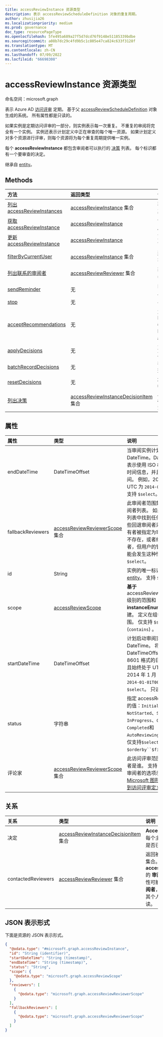 ```yaml
---
title: accessReviewInstance 资源类型
description: 表示 accessReviewScheduleDefinition 对象的重复周期。
author: zhusijia26
ms.localizationpriority: medium
ms.prod: governance
doc_type: resourcePageType
ms.openlocfilehash: 5fe495a689a27f5d7dcd76f9148e51185339bdbe
ms.sourcegitcommit: a08b7dc29c4fd9b5c1c805e47ca824c633f3128f
ms.translationtype: MT
ms.contentlocale: zh-CN
ms.lasthandoff: 07/09/2022
ms.locfileid: "66698308"
---
```

# <a name="accessreviewinstance-resource-type"></a>accessReviewInstance 资源类型

命名空间：microsoft.graph

表示 Azure AD [访问评审](accessreviewsv2-overview.md) 定期。 基于父 [accessReviewScheduleDefinition](accessreviewscheduledefinition.md) 对象生成的系统。 所有属性都是只读的。

如果实例是定期访问评审的一部分，则实例表示每一次重复。 不重复的审阅将完全有一个实例。 实例还表示计划定义中正在审查的每个唯一资源。 如果计划定义对多个资源进行评审，则每个资源将为每个重复周期提供唯一实例。

每个 **accessReviewInstance** 都包含审阅者可以执行的 [决策](accessreviewinstancedecisionitem.md) 列表。 每个标识都有一个要审查的决定。

继承自 [entity](../resources/entity.md)。

## <a name="methods"></a>Methods
|方法|返回类型|说明|
|:---|:---|:---|
|[列出 accessReviewInstances](../api/accessreviewscheduledefinition-list-instances.md)|[accessReviewInstance](../resources/accessreviewinstance.md) 集合|获取 [accessReviewInstance](../resources/accessreviewinstance.md) 对象及其属性的列表。|
|[获取 accessReviewInstance](../api/accessreviewinstance-get.md)|[accessReviewInstance](../resources/accessreviewinstance.md)|读取 [accessReviewInstance](../resources/accessreviewinstance.md) 对象的属性和关系。|
|[更新 accessReviewInstance](../api/accessreviewinstance-update.md)|[accessReviewInstance](../resources/accessreviewinstance.md)|更新 [accessReviewInstance](../resources/accessreviewinstance.md) 对象的审阅者。|
|[filterByCurrentUser](../api/accessreviewinstance-filterbycurrentuser.md)|[accessReviewInstance](../resources/accessreviewinstance.md) 集合|返回调用用户为审阅者的定义上的所有实例对象。|
|[列出联系的审阅者](../api/accessreviewinstance-list-contactedreviewers.md)|[accessReviewReviewer](../resources/accessreviewreviewer.md) 集合|获取收到访问评审实例通知的审阅者。|
|[sendReminder](../api/accessreviewinstance-sendreminder.md)|无|向 accessReviewInstance 的审阅者发送提醒。|
|[stop](../api/accessreviewinstance-stop.md)|无|手动停止 accessReviewInstance。|
|[acceptRecommendations](../api/accessreviewinstance-acceptrecommendations.md)|无| 允许调用用户接受针对每个 NotReviewed accessReviewInstanceDecisionItem 的决策建议，即他们是特定 accessReviewInstance 的审阅者。|
|[applyDecisions](../api/accessreviewinstance-applydecisions.md)|无|对 accessReviewInstance 手动应用决策。|
|[batchRecordDecisions](../api/accessreviewinstance-batchrecorddecisions.md)|无|在一次调用中查看主体或资源的批处理。|
|[resetDecisions](../api/accessreviewinstance-resetdecisions.md)|无|将实例上的所有决策项重置为 `notReviewed`|
|[列出决策](../api/accessreviewinstance-list-decisions.md)|[accessReviewInstanceDecisionItem](../resources/accessreviewinstancedecisionitem.md) 集合|从决策导航属性获取 accessReviewInstanceDecisionItem 资源。|

## <a name="properties"></a>属性
|属性|类型|说明|
|:---|:---|:---|
| endDateTime | DateTimeOffset | 当审阅实例计划结束时，DateTime。DatetimeOffset 类型表示使用 ISO 8601 格式的日期和时间信息，并且始终采用 UTC 时间。 例如，2014 年 1 月 1 日午夜 UTC 为 `2014-01-01T00:00:00Z`。 支持 `$select`。 只读。|
| fallbackReviewers   |[accessReviewReviewerScope](../resources/accessreviewreviewerscope.md) 集合| 此审阅者范围集合用于定义回退审阅者列表。 如果未从指定的审阅者列表中找到任何用户，则会通知这些回退审阅者采取行动。 如果组所有者被指定为审阅者，但组所有者不存在，或者经理被指定为审阅者，但用户的管理器不存在，则可能会发生这种情况。 支持 `$select`。|
| id | String | 实例的唯一标识符。 继承自 [entity](../resources/entity.md)。 支持 `$select`。 只读。|
| scope | [accessReviewScope](accessreviewscope.md) | **基于** accessReviewScheduleDefinition 级别的范围和 **instanceEnumerationScope** 创建。 定义在组中审阅的用户的范围。 仅支持 `$select` 和 `$filter` (`contains`) 。 只读。 |
| startDateTime | DateTimeOffset | 计划启动审阅实例时的 DateTime。 将来可能。 DateTimeOffset 表示使用 ISO 8601 格式的日期和时间信息，并且始终处于 UTC 时间。 例如，2014 年 1 月 1 日午夜 UTC 为 `2014-01-01T00:00:00Z`。 支持 `$select`。 只读。 |
| status | 字符串 | 指定 accessReview 的状态。 可能的值：`Initializing`、`NotStarted`、`Starting`、`InProgress`、`Completing`、`Completed`和 `AutoReviewing``AutoReviewed`。 仅支持`$select`和 `$orderby``$filter` (`eq`) 。 只读。|
| 评论家   |[accessReviewReviewerScope](../resources/accessreviewreviewerscope.md) 集合| 此访问评审范围集合用于定义审阅者是谁。 支持 `$select`。 有关分配审阅者的选项示例，请参阅[使用 Microsoft 图形 API 将审阅者分配到访问评审定义](/graph/accessreviews-scope-concept)。|


## <a name="relationships"></a>关系
|关系|类型|说明|
|:---|:---|:---|
|决定|[accessReviewInstanceDecisionItem](../resources/accessreviewinstancedecisionitem.md) 集合|**AccessReviewInstance** 中审阅的每个主体都有一个决策项，表示它们是否已获得批准、拒绝或尚未审查。|
| contactedReviewers   |[accessReviewReviewer](../resources/accessreviewreviewer.md) 集合| 返回被联系以完成此评审的审阅者的集合。 虽然 **accessReviewScheduleDefinition** 的 **审阅者** 和 **fallbackReviewers** 属性可能会将组所有者或经理指定为 **审阅者**，但 **联系的Reviewers** 将返回其个人标识。 支持 `$select`。 只读。 |

## <a name="json-representation"></a>JSON 表示形式
下面是资源的 JSON 表示形式。
<!-- {
  "blockType": "resource",
  "keyProperty": "id",
  "@odata.type": "microsoft.graph.accessReviewInstance",
  "baseType": "microsoft.graph.entity",
  "openType": false
}
-->
``` json
{
  "@odata.type": "#microsoft.graph.accessReviewInstance",
  "id": "String (identifier)",
  "startDateTime": "String (timestamp)",
  "endDateTime": "String (timestamp)",
  "status": "String",
  "scope": {
    "@odata.type": "microsoft.graph.accessReviewScope"
  },
  "reviewers": [
    {
      "@odata.type": "microsoft.graph.accessReviewReviewerScope"
    }
  ],
  "fallbackReviewers": [
    {
      "@odata.type": "microsoft.graph.accessReviewReviewerScope"
    }
  ]
}
```
